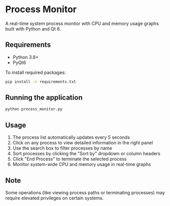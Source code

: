 # Process Monitor

A real-time system process monitor with CPU and memory usage graphs built with Python and Qt 6.

## Requirements
- Python 3.8+
- PyQt6

To install required packages:

```bash
pip install -r requirements.txt
```

## Running the application

```bash
python process_monitor.py
```

## Usage
1. The process list automatically updates every 5 seconds
2. Click on any process to view detailed information in the right panel
3. Use the search box to filter processes by name
4. Sort processes by clicking the "Sort by" dropdown or column headers
5. Click "End Process" to terminate the selected process
6. Monitor system-wide CPU and memory usage in real-time graphs

## Note
Some operations (like viewing process paths or terminating processes) may require elevated privileges on certain systems.
